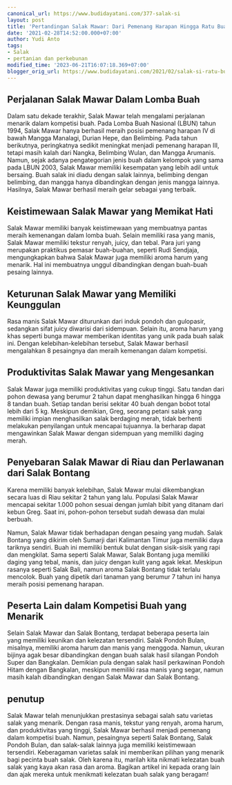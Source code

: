 ```yaml
---
canonical_url: https://www.budidayatani.com/377-salak-si
layout: post
title: 'Pertandingan Salak Mawar: Dari Pemenang Harapan Hingga Ratu Buah Salak'
date: '2021-02-28T14:52:00.000+07:00'
author: Yudi Anto
tags:
- Salak
- pertanian dan perkebunan
modified_time: '2023-06-21T16:07:18.369+07:00'
blogger_orig_url: https://www.budidayatani.com/2021/02/salak-si-ratu-bunga-silangan-pondoh.html
---
```


## Perjalanan Salak Mawar Dalam Lomba Buah

Dalam satu dekade terakhir, Salak Mawar telah mengalami perjalanan menarik dalam kompetisi buah. Pada Lomba Buah Nasional (LBUN) tahun 1994, Salak Mawar hanya berhasil meraih posisi pemenang harapan IV di bawah Mangga Manalagi, Durian Hepe, dan Belimbing. Pada tahun berikutnya, peringkatnya sedikit meningkat menjadi pemenang harapan III, tetapi masih kalah dari Nangka, Belimbing Wulan, dan Mangga Arumanis. Namun, sejak adanya pengategorian jenis buah dalam kelompok yang sama pada LBUN 2003, Salak Mawar memiliki kesempatan yang lebih adil untuk bersaing. Buah salak ini diadu dengan salak lainnya, belimbing dengan belimbing, dan mangga hanya dibandingkan dengan jenis mangga lainnya. Hasilnya, Salak Mawar berhasil meraih gelar sebagai yang terbaik.

## Keistimewaan Salak Mawar yang Memikat Hati

Salak Mawar memiliki banyak keistimewaan yang membuatnya pantas meraih kemenangan dalam lomba buah. Selain memiliki rasa yang manis, Salak Mawar memiliki tekstur renyah, juicy, dan tebal. Para juri yang merupakan praktikus pemasar buah-buahan, seperti Rudi Sendjaja, mengungkapkan bahwa Salak Mawar juga memiliki aroma harum yang menarik. Hal ini membuatnya unggul dibandingkan dengan buah-buah pesaing lainnya.

## Keturunan Salak Mawar yang Memiliki Keunggulan

Rasa manis Salak Mawar diturunkan dari induk pondoh dan gulopasir, sedangkan sifat juicy diwarisi dari sidempuan. Selain itu, aroma harum yang khas seperti bunga mawar memberikan identitas yang unik pada buah salak ini. Dengan kelebihan-kelebihan tersebut, Salak Mawar berhasil mengalahkan 8 pesaingnya dan meraih kemenangan dalam kompetisi.

## Produktivitas Salak Mawar yang Mengesankan

Salak Mawar juga memiliki produktivitas yang cukup tinggi. Satu tandan dari pohon dewasa yang berumur 2 tahun dapat menghasilkan hingga 6 hingga 8 tandan buah. Setiap tandan berisi sekitar 40 buah dengan bobot total lebih dari 5 kg. Meskipun demikian, Greg, seorang petani salak yang memiliki impian menghasilkan salak berdaging merah, tidak berhenti melakukan penyilangan untuk mencapai tujuannya. Ia berharap dapat mengawinkan Salak Mawar dengan sidempuan yang memiliki daging merah.

## Penyebaran Salak Mawar di Riau dan Perlawanan dari Salak Bontang

Karena memiliki banyak kelebihan, Salak Mawar mulai dikembangkan secara luas di Riau sekitar 2 tahun yang lalu. Populasi Salak Mawar mencapai sekitar 1.000 pohon sesuai dengan jumlah bibit yang ditanam dari kebun Greg. Saat ini, pohon-pohon tersebut sudah dewasa dan mulai berbuah.

Namun, Salak Mawar tidak berhadapan dengan pesaing yang mudah. Salak Bontang yang dikirim oleh Sumarji dari Kalimantan Timur juga memiliki daya tariknya sendiri. Buah ini memiliki bentuk bulat dengan sisik-sisik yang rapi dan mengkilat. Sama seperti Salak Mawar, Salak Bontang juga memiliki daging yang tebal, manis, dan juicy dengan kulit yang agak lekat. Meskipun rasanya seperti Salak Bali, namun aroma Salak Bontang tidak terlalu mencolok. Buah yang dipetik dari tanaman yang berumur 7 tahun ini hanya meraih posisi pemenang harapan.

## Peserta Lain dalam Kompetisi Buah yang Menarik

Selain Salak Mawar dan Salak Bontang, terdapat beberapa peserta lain yang memiliki keunikan dan kelezatan tersendiri. Salak Pondoh Bulan, misalnya, memiliki aroma harum dan manis yang menggoda. Namun, ukuran bijinya agak besar dibandingkan dengan buah salak hasil silangan Pondoh Super dan Bangkalan. Demikian pula dengan salak hasil perkawinan Pondoh Hitam dengan Bangkalan, meskipun memiliki rasa manis yang segar, namun masih kalah dibandingkan dengan Salak Mawar dan Salak Bontang.

## penutup

Salak Mawar telah menunjukkan prestasinya sebagai salah satu varietas salak yang menarik. Dengan rasa manis, tekstur yang renyah, aroma harum, dan produktivitas yang tinggi, Salak Mawar berhasil menjadi pemenang dalam kompetisi buah. Namun, pesaingnya seperti Salak Bontang, Salak Pondoh Bulan, dan salak-salak lainnya juga memiliki keistimewaan tersendiri. Keberagaman varietas salak ini memberikan pilihan yang menarik bagi pecinta buah salak. Oleh karena itu, marilah kita nikmati kelezatan buah salak yang kaya akan rasa dan aroma. Bagikan artikel ini kepada orang lain dan ajak mereka untuk menikmati kelezatan buah salak yang beragam!

